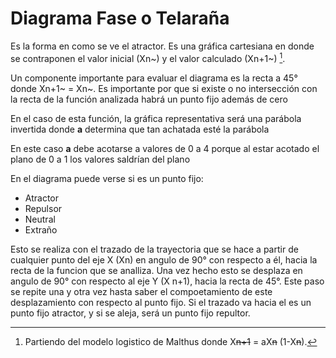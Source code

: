 
# Diagrama Fase o Telaraña #

Es la forma en como se ve el atractor.
Es una gráfica cartesiana en donde se contraponen el valor inicial (Xn~) y el valor calculado (Xn+1~) [^1].

Un componente importante para evaluar el diagrama es la recta a 45° donde Xn+1~ = Xn~. Es importante por que si existe o no intersección con la recta de la función analizada habrá un punto fijo además de cero

En el caso de esta función, la gráfica representativa será una parábola invertida donde **a** determina que tan achatada esté la parábola

En este caso **a** debe acotarse a valores de 0 a 4 porque al estar acotado el plano de 0 a 1 los valores saldrían del plano

En el diagrama puede verse si es un punto fijo:

* Atractor
* Repulsor
* Neutral
* Extraño

Esto se realiza con el trazado de la trayectoria que se hace a partir de cualquier punto del eje X (Xn) en angulo de 90° con respecto a él, hacia la recta de la funcion que se analliza. Una vez hecho esto se desplaza en angulo de 90° con respecto al eje Y (X n+1), hacia la recta de 45°. Este paso se repite una y otra vez hasta saber el compoetamiento de este desplazamiento con respecto al punto fijo. Si el trazado va hacia el es un punto fijo atractor, y si se aleja, será un punto fijo repultor.


[^1]: Partiendo del modelo logistico de Malthus donde X~~n+1~~ = aX~~n~~ (1-X~~n~~).
